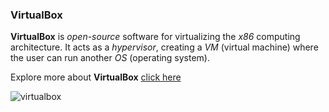 ### VirtualBox

**VirtualBox** is *open-source* software for virtualizing the *x86* computing architecture. It acts as a *hypervisor*, creating a *VM* (virtual machine) where the user can run another *OS* (operating system).

Explore more about **VirtualBox** [click here](https://www.virtualbox.org/)

![virtualbox](https://github.com/selvaraj-kuppusamy/vagrant-centos/blob/main/virtualbox/asset/virtualbox.png)


